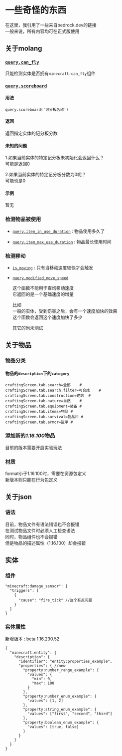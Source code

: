 # 一些奇怪的东西

在这里，我引用了一些来自bedrock.dev的链接  
一般来说，所有内容均可在正式版使用

## 关于molang

### [`query.can_fly`](https://bedrock.dev/docs/stable/MoLang#query.can_fly])

只能检测实体是否拥有`minecraft:can_fly`组件

### [`query.scoreboard`](https://bedrock.dev/docs/stable/MoLang#query.scoreboard)

#### 用法

`query.scoreboard('记分板名称')`

#### 返回

返回指定实体的记分板分数

#### 未知的问题

1.如果当前实体的特定记分板未初始化会返回什么？  
可能是返回0

2.如果当前实体的特定记分板分数为0呢？  
可能也是0

#### 示例

暂无

### 检测物品被使用

- [`query.item_in_use_duration`](https://bedrock.dev/docs/stable/MoLang#query.item_in_use_duration)
: 物品使用多久了

- [`query.item_max_use_duration`](https://bedrock.dev/docs/stable/MoLang#query.item_max_use_duration)
: 物品最长使用时间

### 检测移动

- [`is_moving`](https://bedrock.dev/docs/stable/MoLang#is_moving)
: 只有当移动速度较快才会触发

- [`query.modified_move_speed`](https://bedrock.dev/docs/stable/MoLang#query.modified_move_speed)

  这个函数不能用于查询移动速度  
  它返回的是一个基础速度的增量
  
  比如  
  一般的实体，受到伤害之后，会有一个速度加快的效果  
  这个函数会返回这个速度加快了多少
  
  其它的尚未测试

## 关于物品

### 物品分类

#### 物品的`description`下的`category`

```prop
craftingScreen.tab.search=全部	#
craftingScreen.tab.search.filter=可合成	#
craftingScreen.tab.construction=建筑	#
craftingScreen.tab.nature=自然	#
craftingScreen.tab.equipment=装备	#
craftingScreen.tab.items=物品	#
craftingScreen.tab.survival=物品栏	#
craftingScreen.tab.armor=盔甲	#
```

### 添加新的*1.16.100*物品

目前的版本需要开启实验玩法  

### 材质

format小于1.16.100时，需要在资源包定义  
新版本则只能在行为包定义

## 关于json

### 语法

目前，物品文件有语法错误也不会报错  
在测试物品文件时必须人工检查语法  
同时，物品组件也不会报错  
但是物品的描述属性（1.16.100）却会报错

## 实体

### 组件

```jsonc
"minecraft:damage_sensor": {
  "triggers": [
    {
      "cause": "fire_tick" //这个有点问题
    }
  ]
}
```

### [实体属性](https://wiki.bedrock.dev/concepts/entity-properties)

新增版本
: beta 1.16.230.52

```jsonc
{
  "minecraft:entity": {
    "description": {
      "identifier": "entity:properties_example",
      "properties": { //new
        "property:number_range_example": {
          "values": {
            "min": 0,
            "max": 100
          }
        },
        "property:number_enum_example": {
          "values": [1, 2]
        },
        "property:string_enum_example": {
          "values": ["first", "second", "third"]
        },
        "property:boolean_enum_example": {
          "values": [true, false]
        }
      }
    }
  }
}
```
